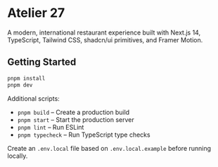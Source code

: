 # Atelier 27

A modern, international restaurant experience built with Next.js 14, TypeScript, Tailwind CSS, shadcn/ui primitives, and Framer Motion.

## Getting Started

```bash
pnpm install
pnpm dev
```

Additional scripts:

- `pnpm build` – Create a production build
- `pnpm start` – Start the production server
- `pnpm lint` – Run ESLint
- `pnpm typecheck` – Run TypeScript type checks

Create an `.env.local` file based on `.env.local.example` before running locally.

<!--
# local clean (Docs only; Codex does not execute)
rm -rf node_modules .next
npm install
npm run build
-->
